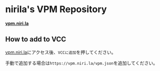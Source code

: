# nirila's VPM Repository

**[vpm.niri.la](https://vpm.niri.la/)**

## How to add to VCC

[vpm.niri.la](https://vpm.niri.la/)にアクセス後、`VCCに追加`を押してください。

手動で追加する場合は`https://vpm.niri.la/vpm.json`を追加してください。
